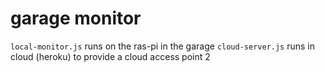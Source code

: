 # garage monitor

`local-monitor.js` runs on the ras-pi in the garage
`cloud-server.js` runs in cloud (heroku) to provide a cloud access point
2
